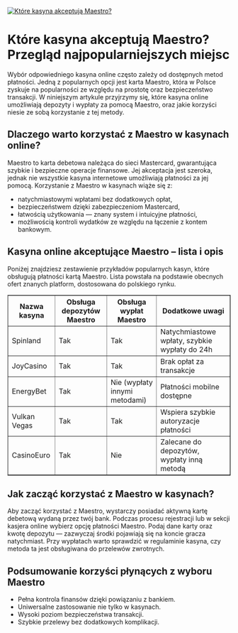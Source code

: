 [![Które kasyna akceptują Maestro?](https://123-caf.pages.dev/gitsignup.png)](https://vrmoo.ru/Bt82HjjY)

<h1>Które kasyna akceptują Maestro? Przegląd najpopularniejszych miejsc</h1> <p>Wybór odpowiedniego kasyna online często zależy od dostępnych metod płatności. Jedną z popularnych opcji jest karta Maestro, która w Polsce zyskuje na popularności ze względu na prostotę oraz bezpieczeństwo transakcji. W niniejszym artykule przyjrzymy się, które kasyna online umożliwiają depozyty i wypłaty za pomocą Maestro, oraz jakie korzyści niesie ze sobą korzystanie z tej metody.</p>  <h2>Dlaczego warto korzystać z Maestro w kasynach online?</h2> <p>Maestro to karta debetowa należąca do sieci Mastercard, gwarantująca szybkie i bezpieczne operacje finansowe. Jej akceptacja jest szeroka, jednak nie wszystkie kasyna internetowe umożliwiają płatności za jej pomocą. Korzystanie z Maestro w kasynach wiąże się z:</p> <ul>   <li>natychmiastowymi wpłatami bez dodatkowych opłat,</li>   <li>bezpieczeństwem dzięki zabezpieczeniom Mastercard,</li>   <li>łatwością użytkowania — znany system i intuicyjne płatności,</li>   <li>możliwością kontroli wydatków ze względu na łączenie z kontem bankowym.</li> </ul>  <h2>Kasyna online akceptujące Maestro – lista i opis</h2> <p>Poniżej znajdziesz zestawienie przykładów popularnych kasyn, które obsługują płatności kartą Maestro. Lista powstała na podstawie obecnych ofert znanych platform, dostosowana do polskiego rynku.</p>  <table border="1" cellspacing="0" cellpadding="8" style="border-collapse: collapse; width: 100%;">   <thead>     <tr>       <th>Nazwa kasyna</th>       <th>Obsługa depozytów Maestro</th>       <th>Obsługa wypłat Maestro</th>       <th>Dodatkowe uwagi</th>     </tr>   </thead>   <tbody>     <tr>       <td>Spinland</td>       <td>Tak</td>       <td>Tak</td>       <td>Natychmiastowe wpłaty, szybkie wypłaty do 24h</td>     </tr>     <tr>       <td>JoyCasino</td>       <td>Tak</td>       <td>Tak</td>       <td>Brak opłat za transakcje</td>     </tr>     <tr>       <td>EnergyBet</td>       <td>Tak</td>       <td>Nie (wypłaty innymi metodami)</td>       <td>Płatności mobilne dostępne</td>     </tr>     <tr>       <td>Vulkan Vegas</td>       <td>Tak</td>       <td>Tak</td>       <td>Wspiera szybkie autoryzacje płatności</td>     </tr>     <tr>       <td>CasinoEuro</td>       <td>Tak</td>       <td>Nie</td>       <td>Zalecane do depozytów, wypłaty inną metodą</td>     </tr>   </tbody> </table>  <h2>Jak zacząć korzystać z Maestro w kasynach?</h2> <p>Aby zacząć korzystać z Maestro, wystarczy posiadać aktywną kartę debetową wydaną przez twój bank. Podczas procesu rejestracji lub w sekcji kasjera online wybierz opcję płatności Maestro. Podaj dane karty oraz kwotę depozytu — zazwyczaj środki pojawiają się na koncie gracza natychmiast. Przy wypłatach warto sprawdzić w regulaminie kasyna, czy metoda ta jest obsługiwana do przelewów zwrotnych.</p>  <h2>Podsumowanie korzyści płynących z wyboru Maestro</h2> <ul>   <li>Pełna kontrola finansów dzięki powiązaniu z bankiem.</li>   <li>Uniwersalne zastosowanie nie tylko w kasynach.</li>   <li>Wysoki poziom bezpieczeństwa transakcji.</li>   <li>Szybkie przelewy bez dodatkowych komplikacji.</li> </ul>